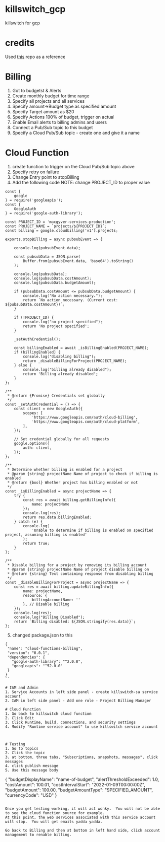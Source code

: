 # killswitch_gcp
killswitch for gcp

# credits
Used [this](https://github.com/aioverlords/Google-Cloud-Platform-Killswitch) repo as a reference



# Billing 
1. Got to budgetst & Alerts
2. Create monthly budget for time range
3. Specify all projects and all services
4. Specify amount->Budget type as specified amount
5. Specify Target amount as $20
6. Specify Actions 100% of budget, trigger on actual
7. Enable Email alerts to billing admins and users
8. Connect a Pub/Sub topic to this budget
9. Specify a Cloud Pub/Sub topic - create one and give it a name

# Cloud Function
1. create function to trigger on the Cloud Pub/Sub topic above
2. Specify retry on failure
3. Change Entry point to stopBilling
4. Add the following code NOTE: change PROJECT_ID to proper value
```
const {
    google
} = require('googleapis');
const {
    GoogleAuth
} = require('google-auth-library');

const PROJECT_ID = 'macgyver-services-production';
const PROJECT_NAME = `projects/${PROJECT_ID}`;
const billing = google.cloudbilling('v1').projects;

exports.stopBilling = async pubsubEvent => {

    console.log(pubsubEvent.data);

    const pubsubData = JSON.parse(
        Buffer.from(pubsubEvent.data, 'base64').toString()
    );

    console.log(pubsubData);
    console.log(pubsubData.costAmount);
    console.log(pubsubData.budgetAmount);

    if (pubsubData.costAmount <= pubsubData.budgetAmount) {
        console.log("No action necessary.");
        return `No action necessary. (Current cost: ${pubsubData.costAmount})`;
    }

    if (!PROJECT_ID) {
        console.log("no project specified");
        return 'No project specified';
    }

    _setAuthCredential();

    const billingEnabled = await _isBillingEnabled(PROJECT_NAME);
    if (billingEnabled) {
        console.log("disabling billing");
        return _disableBillingForProject(PROJECT_NAME);
    } else {
        console.log("billing already disabled");
        return 'Billing already disabled';
    }
};

/**
 * @return {Promise} Credentials set globally
 */
const _setAuthCredential = () => {
    const client = new GoogleAuth({
        scopes: [
            'https://www.googleapis.com/auth/cloud-billing',
            'https://www.googleapis.com/auth/cloud-platform',
        ],
    });

    // Set credential globally for all requests
    google.options({
        auth: client,
    });
};

/**
 * Determine whether billing is enabled for a project
 * @param {string} projectName Name of project to check if billing is enabled
 * @return {bool} Whether project has billing enabled or not
 */
const _isBillingEnabled = async projectName => {
    try {
        const res = await billing.getBillingInfo({
            name: projectName
        });
        console.log(res);
        return res.data.billingEnabled;
    } catch (e) {
        console.log(
            'Unable to determine if billing is enabled on specified project, assuming billing is enabled'
        );
        return true;
    }
};

/**
 * Disable billing for a project by removing its billing account
 * @param {string} projectName Name of project disable billing on
 * @return {string} Text containing response from disabling billing
 */
const _disableBillingForProject = async projectName => {
    const res = await billing.updateBillingInfo({
        name: projectName,
        resource: {
            billingAccountName: ''
        }, // Disable billing
    });
    console.log(res);
    console.log("Billing Disabled");
    return `Billing disabled: ${JSON.stringify(res.data)}`;
};
```
5. changed package.json to this
```
{
 "name": "cloud-functions-billing",
 "version": "0.0.1",
 "dependencies": {
   "google-auth-library": "^2.0.0",
   "googleapis": "^52.0.0"
 }
}
``

# IAM and Admin
1. Service Accounts in left side panel - create killswitch-sa service account`
2. IAM in left side panel - Add one role - Project Billing Manager

# Cloud Function
1. Go back to killswitch cloud function
2. Click Edit
3. Click Runtime, build, connections, and security settings
4. Modify "Runtime service account" to use killswitch service account



# Testing
1. Go to topics
2. Click the topic
3. at bottom, three tabs, "Subscriptions, snapshots, messages", click messages
4. click publish message
5. Use this message body
```
{
    "budgetDisplayName": "name-of-budget",
    "alertThresholdExceeded": 1.0,
    "costAmount": 100.01,
    "costIntervalStart": "2022-01-09T00:00:00Z",
    "budgetAmount": 100.00,
    "budgetAmountType": "SPECIFIED_AMOUNT",
    "currencyCode": "USD"
}
```

Once you get testing working, it will act wonky.  You will not be able to see the cloud function source for example.
At this point, the web services associated with this service account will stop.  You will get emails yadda yadda.

Go back to Billing and then at bottom in left hand side, click account management to renable billing.
